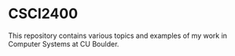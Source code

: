 # CSCI2400
This repository contains various topics and examples of my work in Computer Systems at CU Boulder.
